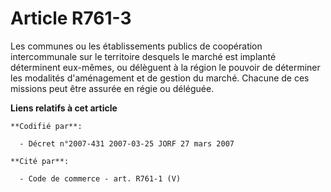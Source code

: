 # Article R761-3

Les communes ou les établissements publics de coopération intercommunale sur le territoire desquels le marché est implanté
déterminent eux-mêmes, ou délèguent à la région le pouvoir de déterminer les modalités d'aménagement et de gestion du marché.
Chacune de ces missions peut être assurée en régie ou déléguée.

**Liens relatifs à cet article**

	**Codifié par**:

	  - Décret n°2007-431 2007-03-25 JORF 27 mars 2007

	**Cité par**:

	  - Code de commerce - art. R761-1 (V)
